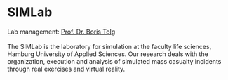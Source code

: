 <h1>SIMLab</h1>

Lab management: [Prof. Dr. Boris Tolg](https://www.haw-hamburg.de/en/university/employees/detail/person/person/show/boris-tolg/)<br>
<br>
The SIMLab is the laboratory for simulation at the faculty life sciences, Hamburg University of Applied Sciences. Our research deals with the organization, execution and analysis of simulated mass casualty incidents through real exercises and virtual reality.
